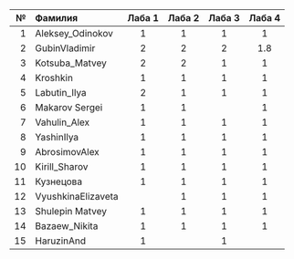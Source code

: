 <div id="header" align="center">
  <div id="main">
  </div>
  
| **№**	| **Фамилия**  	| **Лаба 1** 	| **Лаба 2** 	| **Лаба 3** 	| **Лаба 4** 	|
|------:	|:--------------|:----------:	|:----------:	|:----------:	|:----------:	|
|     1 	|  Aleksey_Odinokov   |      1     	|        1   	|      1      	|      1      	|  
|    2 	|  GubinVladimir  	| 2 | 2 |       2    	|       1.8     	| 1 | 
|    3 	|  Kotsuba_Matvey  	| 2 | 2 |          1  	|        1    	|
|  4 	|  Kroshkin	| 1 |          1  	|       1     	|      1      	| 1 |  
|   5 	| Labutin_Ilya | 2 |         1   	|       1     	|         1   	|
|   6 	| Makarov Sergei |       1    	|      1      	|            	|        1    	|
|   7 	| Vahulin_Alex |     1      	|         1   	|          1  	|          1  	|
|   8 	| YashinIlya | 1| 1 |        1    	|     1       	|
|   9 	|  AbrosimovAlex |      1     	|         1   	|    1        	|       1     	|
|   10	| Kirill_Sharov  |       1    	|        1    	|     1       	|       1     	|
|   11|  Кузнецова |       1    	|        1    	|     1       	|       1     	|
|   12	| VyushkinaElizaveta |          	|        1    	|     1       	|       1     	|
|   13| Shulepin Matvey  |       1    	|        1    	|     1       	|       1     	|
|   14	| Bazaew_Nikita |       1    	|        1    	|     1       	|       1     	|
|   15	| HaruzinAnd  |       1    	|            	|     1       	|           	|
</div>
